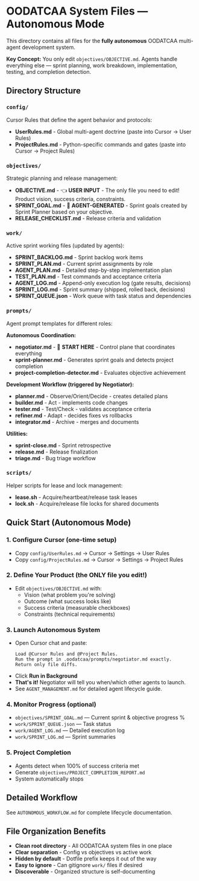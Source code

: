 # OODATCAA System Files — Autonomous Mode

This directory contains all files for the **fully autonomous** OODATCAA multi-agent development system.

**Key Concept:** You only edit `objectives/OBJECTIVE.md`. Agents handle everything else — sprint planning, work breakdown, implementation, testing, and completion detection.

## Directory Structure

### `config/`
Cursor Rules that define the agent behavior and protocols:
- **UserRules.md** - Global multi-agent doctrine (paste into Cursor → User Rules)
- **ProjectRules.md** - Python-specific commands and gates (paste into Cursor → Project Rules)

### `objectives/`
Strategic planning and release management:
- **OBJECTIVE.md** - 👈 **USER INPUT** - The only file you need to edit! Product vision, success criteria, constraints.
- **SPRINT_GOAL.md** - 🤖 **AGENT-GENERATED** - Sprint goals created by Sprint Planner based on your objective.
- **RELEASE_CHECKLIST.md** - Release criteria and validation

### `work/`
Active sprint working files (updated by agents):
- **SPRINT_BACKLOG.md** - Sprint backlog work items
- **SPRINT_PLAN.md** - Current sprint assignments by role
- **AGENT_PLAN.md** - Detailed step-by-step implementation plan
- **TEST_PLAN.md** - Test commands and acceptance criteria
- **AGENT_LOG.md** - Append-only execution log (gate results, decisions)
- **SPRINT_LOG.md** - Sprint summary (shipped, rolled back, decisions)
- **SPRINT_QUEUE.json** - Work queue with task status and dependencies

### `prompts/`
Agent prompt templates for different roles:

**Autonomous Coordination:**
- **negotiator.md** - 🎯 **START HERE** - Control plane that coordinates everything
- **sprint-planner.md** - Generates sprint goals and detects project completion
- **project-completion-detector.md** - Evaluates objective achievement

**Development Workflow (triggered by Negotiator):**
- **planner.md** - Observe/Orient/Decide - creates detailed plans
- **builder.md** - Act - implements code changes
- **tester.md** - Test/Check - validates acceptance criteria
- **refiner.md** - Adapt - decides fixes vs rollbacks
- **integrator.md** - Archive - merges and documents

**Utilities:**
- **sprint-close.md** - Sprint retrospective
- **release.md** - Release finalization
- **triage.md** - Bug triage workflow

### `scripts/`
Helper scripts for lease and lock management:
- **lease.sh** - Acquire/heartbeat/release task leases
- **lock.sh** - Acquire/release file locks for shared documents

## Quick Start (Autonomous Mode)

### 1. Configure Cursor (one-time setup)
   - Copy `config/UserRules.md` → Cursor → Settings → User Rules
   - Copy `config/ProjectRules.md` → Cursor → Settings → Project Rules

### 2. Define Your Product (the ONLY file you edit!)
   - Edit `objectives/OBJECTIVE.md` with:
     - Vision (what problem you're solving)
     - Outcome (what success looks like)
     - Success criteria (measurable checkboxes)
     - Constraints (technical requirements)

### 3. Launch Autonomous System
   - Open Cursor chat and paste:
     ```
     Load @Cursor Rules and @Project Rules. 
     Run the prompt in .oodatcaa/prompts/negotiator.md exactly. 
     Return only file diffs.
     ```
   - Click **Run in Background**
   - **That's it!** Negotiator will tell you when/which other agents to launch.
   - See `AGENT_MANAGEMENT.md` for detailed agent lifecycle guide.

### 4. Monitor Progress (optional)
   - `objectives/SPRINT_GOAL.md` — Current sprint & objective progress %
   - `work/SPRINT_QUEUE.json` — Task status
   - `work/AGENT_LOG.md` — Detailed execution log
   - `work/SPRINT_LOG.md` — Sprint summaries

### 5. Project Completion
   - Agents detect when 100% of success criteria met
   - Generate `objectives/PROJECT_COMPLETION_REPORT.md`
   - System automatically stops

## Detailed Workflow

See `AUTONOMOUS_WORKFLOW.md` for complete lifecycle documentation.

## File Organization Benefits

- **Clean root directory** - All OODATCAA system files in one place
- **Clear separation** - Config vs objectives vs active work
- **Hidden by default** - Dotfile prefix keeps it out of the way
- **Easy to ignore** - Can gitignore `work/` files if desired
- **Discoverable** - Organized structure is self-documenting


